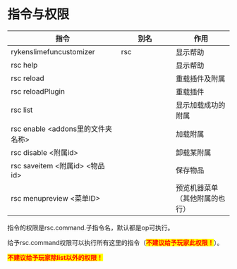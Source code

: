 # 指令与权限

<table><thead><tr><th width="234">指令</th><th width="108">别名</th><th>作用</th></tr></thead><tbody><tr><td>rykenslimefuncustomizer</td><td>rsc</td><td>显示帮助</td></tr><tr><td>rsc help</td><td></td><td>显示帮助</td></tr><tr><td>rsc reload</td><td></td><td>重载插件及附属</td></tr><tr><td>rsc reloadPlugin</td><td></td><td>重载插件</td></tr><tr><td>rsc list</td><td></td><td>显示加载成功的附属</td></tr><tr><td>rsc enable &#x3C;addons里的文件夹名称></td><td></td><td>加载附属</td></tr><tr><td>rsc disable &#x3C;附属id></td><td></td><td>卸载某附属</td></tr><tr><td>rsc saveitem &#x3C;附属id> &#x3C;物品id></td><td></td><td>保存物品</td></tr><tr><td>rsc menupreview &#x3C;菜单ID></td><td></td><td>预览机器菜单（其他附属的也行）</td></tr></tbody></table>

指令的权限是rsc.command.子指令名，默认都是op可执行。

给予rsc.command权限可以执行所有这里的指令（<mark style="color:red;">**不建议给予玩家此权限！**</mark>）。

<mark style="color:red;">**不建议给予玩家除list以外的权限！**</mark>
